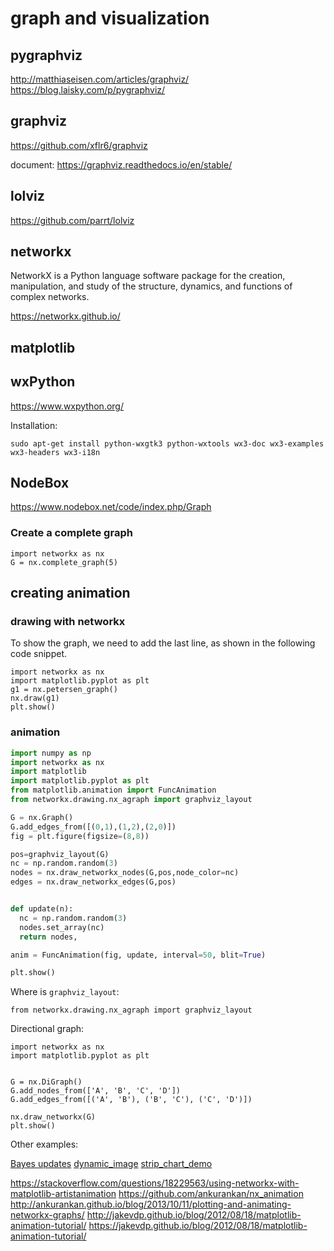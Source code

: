 # graph and visualization


## pygraphviz

http://matthiaseisen.com/articles/graphviz/
https://blog.laisky.com/p/pygraphviz/


## graphviz

https://github.com/xflr6/graphviz

document:
https://graphviz.readthedocs.io/en/stable/

## lolviz

https://github.com/parrt/lolviz

## networkx

NetworkX is a Python language software package for the creation,
manipulation, and study of the structure, dynamics, and functions
of complex networks.

https://networkx.github.io/

## matplotlib

## wxPython

https://www.wxpython.org/


Installation:

```
sudo apt-get install python-wxgtk3 python-wxtools wx3-doc wx3-examples wx3-headers wx3-i18n
```

## NodeBox

https://www.nodebox.net/code/index.php/Graph


### Create a complete graph


```
import networkx as nx
G = nx.complete_graph(5)
```

## creating animation

### drawing with networkx

To show the graph, we need to add the last line, as shown
in the following code snippet.

```
import networkx as nx
import matplotlib.pyplot as plt
g1 = nx.petersen_graph()
nx.draw(g1)
plt.show()
```

### animation

```python
import numpy as np
import networkx as nx
import matplotlib
import matplotlib.pyplot as plt
from matplotlib.animation import FuncAnimation
from networkx.drawing.nx_agraph import graphviz_layout

G = nx.Graph()
G.add_edges_from([(0,1),(1,2),(2,0)])
fig = plt.figure(figsize=(8,8))

pos=graphviz_layout(G)
nc = np.random.random(3)
nodes = nx.draw_networkx_nodes(G,pos,node_color=nc)
edges = nx.draw_networkx_edges(G,pos)


def update(n):
  nc = np.random.random(3)
  nodes.set_array(nc)
  return nodes,

anim = FuncAnimation(fig, update, interval=50, blit=True)

plt.show()
```

Where is `graphviz_layout`:

```
from networkx.drawing.nx_agraph import graphviz_layout
```

Directional graph:

```
import networkx as nx
import matplotlib.pyplot as plt


G = nx.DiGraph()
G.add_nodes_from(['A', 'B', 'C', 'D'])
G.add_edges_from([('A', 'B'), ('B', 'C'), ('C', 'D')])

nx.draw_networkx(G)
plt.show()
```

Other examples:

[Bayes updates](https://matplotlib.org/examples/animation/bayes_update.html)
[dynamic_image](https://matplotlib.org/examples/animation/dynamic_image.html)
[strip_chart_demo](https://matplotlib.org/examples/animation/strip_chart_demo.html)

https://stackoverflow.com/questions/18229563/using-networkx-with-matplotlib-artistanimation
https://github.com/ankurankan/nx_animation
http://ankurankan.github.io/blog/2013/10/11/plotting-and-animating-networkx-graphs/
http://jakevdp.github.io/blog/2012/08/18/matplotlib-animation-tutorial/
https://jakevdp.github.io/blog/2012/08/18/matplotlib-animation-tutorial/
